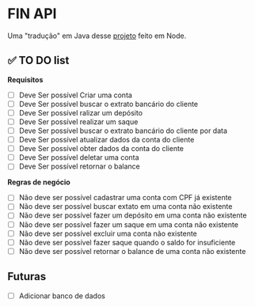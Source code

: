 # FIN API
Uma "tradução" em Java desse [projeto](https://github.com/404jv/FIN-API) feito em Node.

## ✅ TO DO list

**Requisitos**
- [ ] Deve Ser possível Criar uma conta
- [ ] Deve Ser possível buscar o extrato bancário do cliente
- [ ] Deve Ser possível ralizar um depósito
- [ ] Deve Ser possível realizar um saque
- [ ] Deve Ser possível buscar o extrato bancário do cliente por data
- [ ] Deve Ser possível atualizar dados da conta do cliente
- [ ] Deve Ser possível obter dados da conta do cliente
- [ ] Deve Ser possível deletar uma conta
- [ ] Deve Ser possível retornar o balance
 
**Regras de negócio**
- [ ] Não deve ser possível cadastrar uma conta com CPF já existente
- [ ] Não deve ser possível buscar extato em uma conta não existente
- [ ] Não deve ser possível fazer um depósito em uma conta não existente
- [ ] Não deve ser possível fazer um saque em uma conta não existente
- [ ] Não deve ser possível excluir uma conta não existente
- [ ] Não deve ser possível fazer saque quando o saldo for insuficiente
- [ ] Não deve ser possível retornar o balance de uma conta não existente

## Futuras
- [ ] Adicionar banco de dados
